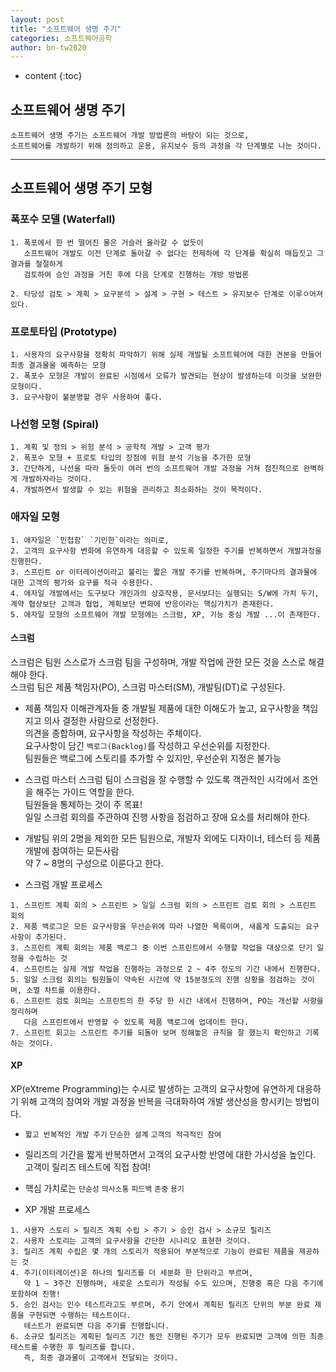 ```yaml
---
layout: post
title: "소프트웨어 생명 주기"
categories: 소프트웨어공학
author: bn-tw2020
---
```

* content
{:toc}

## 소프트웨어 생명 주기

```
소프트웨어 생명 주기는 소프트웨어 개발 방법론의 바탕이 되는 것으로, 
소프트웨어를 개발하기 위해 정의하고 운용, 유지보수 등의 과정을 각 단계별로 나눈 것이다.
```




---

## 소프트웨어 생명 주기 모형

### 폭포수 모델 (Waterfall)

```
1. 폭포에서 한 번 떨어진 물은 거슬러 올라갈 수 없듯이
   소프트웨어 개발도 이전 단계로 돌아갈 수 없다는 전제하에 각 단계를 확실히 매듭짓고 그 결과를 철절하게
   검토하여 승인 과정을 거친 후에 다음 단계로 진행하는 개방 방법론

2. 타당성 검토 > 계획 > 요구분석 > 설계 > 구현 > 테스트 > 유지보수 단계로 이루ㅇ어져있다.
```

### 프로토타입 (Prototype)

```
1. 사용자의 요구사항을 정확히 파악하기 위해 실제 개발될 소프트웨어에 대한 견본을 만들어 최종 결과물을 예측하는 모형
2. 폭포수 모형은 개발이 완료된 시점에서 오류가 발견되는 현상이 발생하는데 이것을 보완한 모형이다.
3. 요구사항이 불분명할 경우 사용하여 좋다.
```

### 나선형 모형 (Spiral)

```
1. 계획 및 정의 > 위험 분석 > 공학적 개발 > 고객 평가
2. 폭포수 모형 + 프로토 타입의 장점에 위험 분석 기능을 추가한 모형
3. 간단하게, 나선을 따라 돌듯이 여러 번의 소프트웨어 개발 과정을 거쳐 점진적으로 완벽하게 개발하자라는 것이다.
4. 개발하면서 발생할 수 있는 위험을 관리하고 최소화하는 것이 목적이다.
```

### 애자일 모형

```
1. 애자일은 `민첩함` `기민한`이라는 의미로,
2. 고객의 요구사항 변화에 유연하게 대응할 수 있도록 일정한 주기를 반복하면서 개발과정을 진행한다.
3. 스프린트 or 이터레이션이라고 불리는 짧은 개발 주기를 반복하며, 주기마다의 결과물에 대한 고객의 평가와 요구를 적극 수용한다.
4. 애자일 개발에서는 도구보다 개인과의 상호작용, 문서보다는 실행되는 S/W에 가치 두기, 계약 협상보단 고객과 협업, 계획보단 변화에 반응이라는 핵심가치가 존재한다.
5. 애자일 모형의 소프트웨어 개발 모형에는 스크럼, XP, 기능 중심 개발 ...이 존재한다.
```

#### 스크럼

스크럼은 팀원 스스로가 스크럼 팀을 구성하며, 개발 작업에 관한 모든 것을 스스로 해결해야 한다.  
스크럼 팀은 제품 책임자(PO), 스크럼 마스터(SM), 개발팀(DT)로 구성된다.  

* 제품 책임자
   이해관계자들 중 개발될 제품에 대한 이해도가 높고, 요구사항을 책임지고 의사 결정한 사람으로 선정한다.  
   의견을 종합하며, 요구사항을 작성하는 주체이다.  
   요구사항이 담긴 `백로그(Backlog)`를 작성하고 우선순위를 지정한다.  
   팀원들은 백로그에 스토리를 추가할 수 있지만, 우선순위 지정은 불가능

* 스크럼 마스터
   스크럼 팀이 스크럼을 잘 수행할 수 있도록 객관적인 시각에서 조언을 해주는 가이드 역할을 한다.  
   팀원들을 통제하는 것이 주 목표!  
   일일 스크럼 회의를 주관하여 진행 사항을 점검하고 장애 요소를 처리해야 한다.

* 개발팀
   위의 2명을 제외한 모든 팀원으로, 개발자 외에도 디자이너, 테스터 등 제품 개발에 참여하는 모든사람  
   약 7 ~ 8명의 구성으로 이룬다고 한다.

* 스크럼 개발 프로세스

```
1. 스프린트 계획 회의 > 스프린트 > 일일 스크럼 회의 > 스프린트 검토 회의 > 스프린트 회의
2. 제품 백로그은 모든 요구사항을 우선순위에 따라 나열한 목록이며, 새롭게 도출되는 요구사항이 추가된다.
3. 스프린트 계획 회의는 제품 백로그 중 이번 스프린트에서 수행할 작업을 대상으로 단기 일정을 수립하는 것
4. 스프린트는 실제 개발 작업을 진행하는 과정으로 2 ~ 4주 정도의 기간 내에서 진행한다.
5. 일일 스크럼 회의는 팀원들이 약속된 시간에 약 15분정도의 진행 상황을 점검하는 것이며, 소멸 차트를 이용한다.
6. 스프린트 검토 회의는 스프린트의 한 주당 한 시간 내에서 진행하며, PO는 개선할 사항을 정리하며
   다음 스프린트에서 반영할 수 있도록 제품 백로그에 업데이트 한다.
7. 스프린트 회고는 스프린트 주기를 되돌아 보며 정해놓은 규칙을 잘 했는지 확인하고 기록하는 것이다.
```
        
#### XP

XP(eXtreme Programming)는 수시로 발생하는 고객의 요구사항에 유연하게 대응하기 위해 고객의 참여와 개발 과정을 반복을 극대화하여 개발 생산성을 향시키는 방법이다.

* `짧고 반복적인 개발 주기` `단순한 설계` `고객의 적극적인 참여`
* 릴리즈의 기간을 짧게 반복하면서 고객의 요구사항 반영에 대한 가시성을 높인다. 고객이 릴리즈 테스트에 직접 참여!
* 핵심 가치로는 `단순성` `의사소통` `피드백` `존중` `용기`

* XP 개발 프로세스

```
1. 사용자 스토리 > 릴리즈 계획 수립 > 주기 > 승인 검사 > 소규모 릴리즈
2. 사용자 스토리는 고객의 요구사항을 간단한 시나리오 표현한 것이다.
3. 릴리즈 계획 수립은 몇 개의 스토리가 적용되어 부분적으로 기능이 완료된 제품을 제공하는 것
4. 주기(이터레이션)은 하나의 릴리즈를 더 세분화 한 단위라고 부르며,
   약 1 ~ 3주간 진행하며, 새로운 스토리가 작성될 수도 있으며, 진행중 혹은 다음 주기에 포함하여 진행!
5. 승인 검사는 인수 테스트라고도 부르며, 주기 안에서 계획된 릴리즈 단위의 부분 완료 제품을 구현되면 수행하는 테스트이다.
   테스트가 완료되면 다음 주기를 진행합니다.
6. 소규모 릴리즈는 계획된 릴리즈 기간 동안 진행된 주기가 모두 완료되면 고객에 의한 최종 테스트를 수행한 후 릴리즈를 합니다.
   즉, 최종 결과물이 고객에서 전달되는 것이다.
```